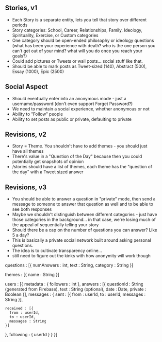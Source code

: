 Stories, v1
-----------
- Each Story is a separate entity, lets you tell that story over different periods
- Story categories: School, Career, Relationships, Family, Ideology, Spirituality, Exercise, or Custom categories
- One category should be open-ended philosophy or ideology questions (what has been your experience with death? who is the one person you can't get out of your mind? what will you do once you reach your goals?)
- Could add pictures or Tweets or wall posts... social stuff like that.
- Should be able to mark posts as Tweet-sized (140), Abstract (500), Essay (1000), Epic (2500)

Social Aspect
-------------
- Should eventually enter into an anonymous mode - just a username/password (don't even support Forget Password?)
- We need to maintain a social experience, whether anonymous or not
- Ability to "Follow" people
- Ability to set posts as public or private, defaulting to private

Revisions, v2
-------------
- Story = Theme. You shouldn't have to add themes - you should just have all themes
- There's value in a "Question of the Day" because then you could potentially get snapshots of opinion
- /stories should have a list of themes, each theme has the "question of the day" with a Tweet sized answer

Revisions, v3
-------------
- You should be able to answer a question in "private" mode, then send a message to someone to answer that question as well and to be able to see both responses
- Maybe we shouldn't distinguish between different categories - just have those categories in the background... in that case, we're losing much of the appeal of sequentially telling your story
- Should there be a cap on the number of questions you can answer? Like 5 a day?
- This is basically a private social network built around asking personal questions.
- The idea is to cultivate transparency online...
- still need to figure out the kinks with how anonymity will work though

questions : [{
  numAnswers : int,
  text : String,
  category : String
}]

themes : [{
  name : String
}]

users : [{
  metadata : {
    followers : int
  },
  answers : [{
    questionId : String (generated from Firebase),
    text : String (optional),
    date : Date,
    private : Boolean
  }],
  messages : {
    sent : [{
      from : userId,
      to : userId,
      messages : String
    }],

    received : [{
      from : userId,
      to : userId,
      messages : String
    }]
  },
  following : {
    userId
  }
}
}]
